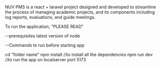 NUV PMS is a react + laravel project designed and developed to streamline the process of managing academic projects, and its components including log reports, evaluations, and guide meetings.

To run the application, "PLEASE READ"

--prerequisites
latest version of node

--Commands to run before starting app

cd "folder name"
npm install //to install all the dependencies
npm run dev //to run the app on localserver port 5173